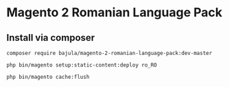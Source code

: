 # Magento 2 Romanian Language Pack

## Install via composer

```
composer require bajula/magento-2-romanian-language-pack:dev-master
```

```
php bin/magento setup:static-content:deploy ro_RO
```

```
php bin/magento cache:flush
```
